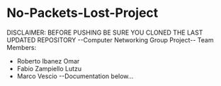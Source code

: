 # No-Packets-Lost-Project
DISCLAIMER: BEFORE PUSHING BE SURE YOU CLONED THE LAST UPDATED REPOSITORY
--Computer Networking Group Project--
Team Members:
- Roberto Ibanez Omar
- Fabio Zampiello Lutzu
- Marco Vescio
--Documentation below...
